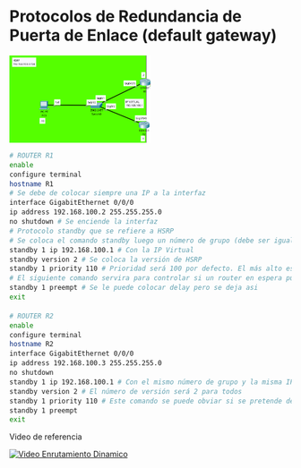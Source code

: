 # Protocolos de Redundancia de Puerta de Enlace (default gateway)

<img align='center' src="./img/01.png" width="50%">

```bash
# ROUTER R1
enable 
configure terminal
hostname R1
# Se debe de colocar siempre una IP a la interfaz
interface GigabitEthernet 0/0/0
ip address 192.168.100.2 255.255.255.0
no shutdown # Se enciende la interfaz
# Protocolo standby que se refiere a HSRP
# Se coloca el comando standby luego un número de grupo (debe ser igual para todos y luego la IP virtual)
standby 1 ip 192.168.100.1 # Con la IP Virtual
standby version 2 # Se coloca la versión de HSRP
standby 1 priority 110 # Prioridad será 100 por defecto. El más alto es el master
# El siguiente comando servira para controlar si un router en espera pueda pasar a tomar el control
standby 1 preempt # Se le puede colocar delay pero se deja asi
exit

# ROUTER R2
enable 
configure terminal
hostname R2
interface GigabitEthernet 0/0/0
ip address 192.168.100.3 255.255.255.0
no shutdown
standby 1 ip 192.168.100.1 # Con el mismo número de grupo y la misma IP Virtual
standby version 2 # El número de versión será 2 para todos
standby 1 priority 110 # Este comando se puede obviar si se pretende dejar con 100 por defecto
standby 1 preempt
exit
```

Video de referencia

[![Video Enrutamiento Dinamico](https://img.youtube.com/vi/EHhmAvLVNjs/0.jpg)](https://www.youtube.com/watch?v=EHhmAvLVNjs)